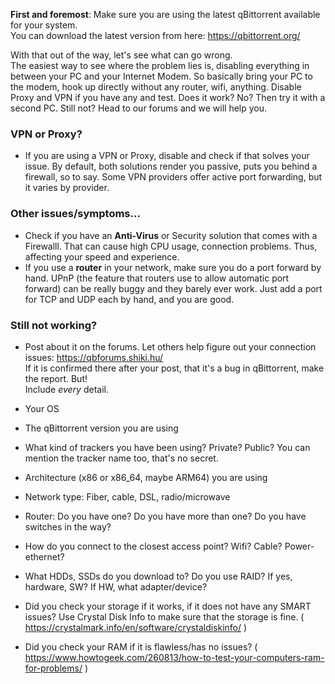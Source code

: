 **First and foremost**: Make sure you are using the latest qBittorrent available for your system.  
You can download the latest version from here: https://qbittorrent.org/   
  
With that out of the way, let's see what can go wrong.  
The easiest way to see where the problem lies is, disabling everything in between your PC and your Internet Modem. So basically bring your PC to the modem, hook up directly without any router, wifi, anything. Disable Proxy and VPN if you have any and test. Does it work? No? Then try it with a second PC. Still not? Head to our forums and we will help you.
  
### VPN or Proxy?  
* If you are using a VPN or Proxy, disable and check if that solves your issue. By default, both solutions render you passive, puts you behind a firewall, so to say. Some VPN providers offer active port forwarding, but it varies by provider.  
   
### Other issues/symptoms...
  
* Check if you have an **Anti-Virus** or Security solution that comes with a Firewalll. That can cause high CPU usage, connection problems. Thus, affecting your speed and experience.  
* If you use a **router** in your network, make sure you do a port forward by hand. UPnP (the feature that routers use to allow automatic port forward) can be really buggy and they barely ever work. Just add a port for TCP and UDP each by hand, and you are good.  
  
  
### Still not working?  
* Post about it on the forums. Let others help figure out your connection issues: https://qbforums.shiki.hu/  
If it is confirmed there after your post, that it's a bug in qBittorrent, make the report. But!  
Include _every_ detail.  
  
* Your OS  
* The qBittorrent version you are using  
* What kind of trackers you have been using? Private? Public? You can mention the tracker name too, that's no secret.
* Architecture (x86 or x86_64, maybe ARM64) you are using  
* Network type: Fiber, cable, DSL, radio/microwave  
* Router: Do you have one? Do you have more than one? Do you have switches in the way?  
* How do you connect to the closest access point? Wifi? Cable? Power-ethernet?  
* What HDDs, SSDs do you download to? Do you use RAID? If yes, hardware, SW? If HW, what adapter/device?  
* Did you check your storage if it works, if it does not have any SMART issues? Use Crystal Disk Info to make sure that the storage is fine. ( https://crystalmark.info/en/software/crystaldiskinfo/ )  
* Did you check your RAM if it is flawless/has no issues? ( https://www.howtogeek.com/260813/how-to-test-your-computers-ram-for-problems/ )
